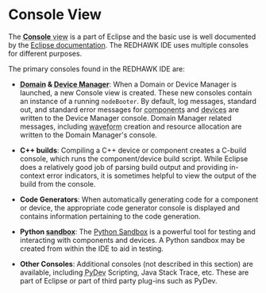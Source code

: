 # Console View

The <abbr title="See Glossary.">**Console** view</abbr> is a part of Eclipse and the basic use is well documented by the [Eclipse documentation](http://help.eclipse.org/mars/index.jsp?topic=%2Forg.eclipse.jdt.doc.user%2Freference%2Fviews%2Fconsole%2Fref-console_view.htm). The REDHAWK IDE uses multiple consoles for different purposes.

The primary consoles found in the REDHAWK IDE are:

  - **<abbr title="See Glossary.">Domain</abbr> & <abbr title="See Glossary.">Device Manager</abbr>**: When a Domain or Device Manager is launched, a new Console view is created. These new consoles contain an instance of a running `nodeBooter`. By default, log messages, standard out, and standard error messages for <abbr title="See Glossary.">components</abbr> and <abbr title="See Glossary.">devices</abbr> are written to the Device Manager console. Domain Manager related messages, including <abbr title="See Glossary.">waveform</abbr> creation and resource allocation are written to the Domain Manager's console.

  - **C++ builds**: Compiling a C++ device or component creates a C-build console, which runs the component/device build script. While Eclipse does a relatively good job of parsing build output and providing in-context error indicators, it is sometimes helpful to view the output of the build from the console.

  - **Code Generators**: When automatically generating code for a component or device, the appropriate code generator console is displayed and contains information pertaining to the code generation.

  - **Python <abbr title="See Glossary.">sandbox</abbr>**: The [Python Sandbox](../../sandbox/python/_index.html) is a powerful tool for testing and interacting with components and devices. A Python sandbox may be created from within the IDE to aid in testing.

  - **Other Consoles**: Additional consoles (not described in this section) are available, including <abbr title="See Glossary.">PyDev</abbr> Scripting, Java Stack Trace, etc. These are part of Eclipse or part of third party plug-ins such as PyDev.
